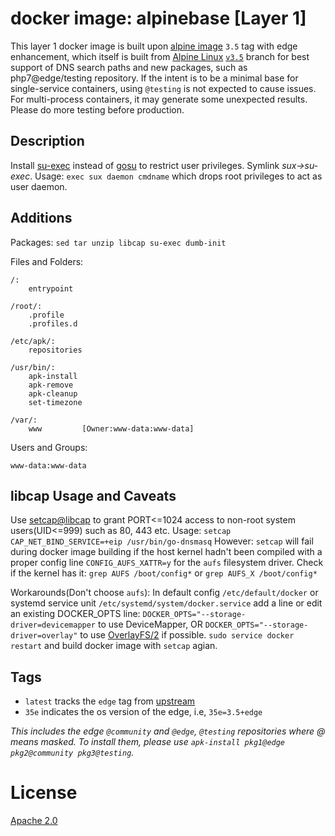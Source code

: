 # docker image: alpinebase [Layer 1]

This layer 1 docker image is built upon [alpine image](https://hub.docker.com/r/_/alpine/) `3.5` tag with edge enhancement,
which itself is built from [Alpine Linux](https://alpinelinux.org/) [`v3.5`](http://dl-cdn.alpinelinux.org/alpine/v3.5/) 
branch for best support of DNS search paths and new packages, such as php7@edge/testing repository.
If the intent is to be a minimal base for single-service containers, using `@testing` is not expected to cause issues.
For multi-process containers, it may generate some unexpected results. Please do more testing before production.

## Description

Install [su-exec](https://github.com/ncopa/su-exec) instead of [gosu](https://github.com/tianon/gosu) to restrict user privileges. Symlink *sux->su-exec*. Usage:
`exec sux daemon cmdname` which drops root privileges to act as user daemon.


## Additions
Packages: `sed tar unzip libcap su-exec dumb-init`

Files and Folders: 
```
/:
	entrypoint

/root/:
	.profile
	.profiles.d

/etc/apk/:
	repositories
    
/usr/bin/:
	apk-install
    apk-remove
    apk-cleanup
    set-timezone

/var/:
	www         [Owner:www-data:www-data]
```

Users and Groups:
```
www-data:www-data
```

## libcap Usage and Caveats
Use [setcap@libcap](http://www.friedhoff.org/posixfilecaps.html) to grant PORT<=1024 access to non-root system users(UID<=999) such as 80, 443 etc. Usage:
`setcap CAP_NET_BIND_SERVICE=+eip /usr/bin/go-dnsmasq`
However: 
`setcap` will fail during docker image building if the host kernel hadn't been compiled with a proper config line `CONFIG_AUFS_XATTR=y` for the `aufs` filesystem driver.
Check if the kernel has it: `grep AUFS /boot/config*` or `grep AUFS_X /boot/config*`

Workarounds(Don't choose `aufs`):
In default config `/etc/default/docker` or systemd service unit `/etc/systemd/system/docker.service` add a line or edit an existing DOCKER_OPTS line:
`DOCKER_OPTS="--storage-driver=devicemapper` to use DeviceMapper, OR
`DOCKER_OPTS="--storage-driver=overlay"` to use [OverlayFS/2](https://docs.docker.com/engine/userguide/storagedriver/selectadriver/) if possible. 
`sudo service docker restart` and build docker image with `setcap` agian.


## Tags

* `latest` tracks the `edge` tag from [upstream](https://hub.docker.com/r/_/alpine/)
* `35e` indicates the os version of the edge, i.e, `35e=3.5+edge`

_This includes the edge `@community` and `@edge`, `@testing` repositories where @ means masked. 
To install them, please use `apk-install pkg1@edge pkg2@community pkg3@testing`._

# License
[Apache 2.0](https://www.tldrlegal.com/l/apache2)
